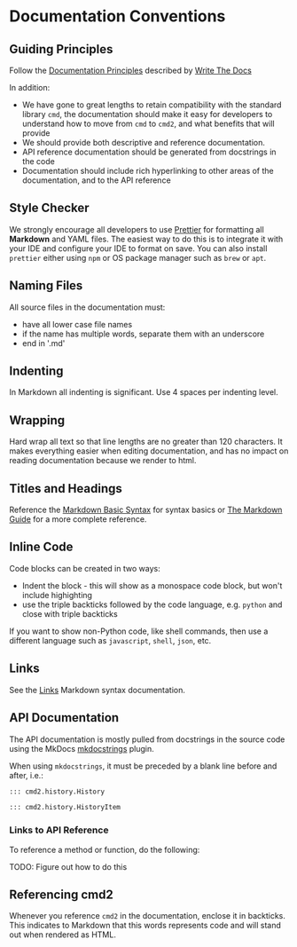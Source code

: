 # Documentation Conventions

## Guiding Principles

Follow the [Documentation Principles](http://www.writethedocs.org/guide/writing/docs-principles/)
described by [Write The Docs](http://www.writethedocs.org)

In addition:

- We have gone to great lengths to retain compatibility with the standard library `cmd`, the
  documentation should make it easy for developers to understand how to move from `cmd` to `cmd2`,
  and what benefits that will provide
- We should provide both descriptive and reference documentation.
- API reference documentation should be generated from docstrings in the code
- Documentation should include rich hyperlinking to other areas of the documentation, and to the API
  reference

## Style Checker

We strongly encourage all developers to use [Prettier](https://prettier.io/) for formatting all
**Markdown** and YAML files. The easiest way to do this is to integrate it with your IDE and
configure your IDE to format on save. You can also install `prettier` either using `npm` or OS
package manager such as `brew` or `apt`.

## Naming Files

All source files in the documentation must:

- have all lower case file names
- if the name has multiple words, separate them with an underscore
- end in '.md'

## Indenting

In Markdown all indenting is significant. Use 4 spaces per indenting level.

## Wrapping

Hard wrap all text so that line lengths are no greater than 120 characters. It makes everything
easier when editing documentation, and has no impact on reading documentation because we render to
html.

## Titles and Headings

Reference the [Markdown Basic Syntax](https://www.markdownguide.org/basic-syntax/) for syntax basics
or [The Markdown Guide](https://www.markdownguide.org/) for a more complete reference.

## Inline Code

Code blocks can be created in two ways:

- Indent the block - this will show as a monospace code block, but won't include highighting
- use the triple backticks followed by the code language, e.g. `python` and close with triple
  backticks

If you want to show non-Python code, like shell commands, then use a different language such as
`javascript`, `shell`, `json`, etc.

## Links

See the [Links](https://www.markdownguide.org/basic-syntax/) Markdown syntax documentation.

## API Documentation

The API documentation is mostly pulled from docstrings in the source code using the MkDocs
[mkdocstrings](https://mkdocstrings.github.io/) plugin.

When using `mkdocstrings`, it must be preceded by a blank line before and after, i.e.:

```markdown
::: cmd2.history.History

::: cmd2.history.HistoryItem
```

### Links to API Reference

To reference a method or function, do the following:

TODO: Figure out how to do this

## Referencing cmd2

Whenever you reference `cmd2` in the documentation, enclose it in backticks. This indicates to
Markdown that this words represents code and will stand out when rendered as HTML.
